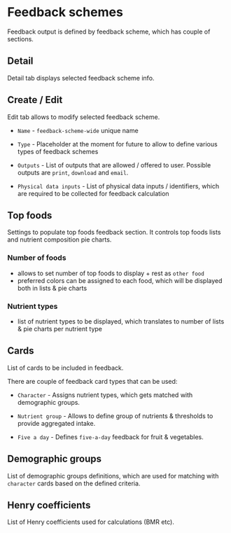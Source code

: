 # Feedback schemes

Feedback output is defined by feedback scheme, which has couple of sections.

## Detail

Detail tab displays selected feedback scheme info.

## Create / Edit

Edit tab allows to modify selected feedback scheme.

- `Name` - `feedback-scheme-wide` unique name

- `Type` - Placeholder at the moment for future to allow to define various types of feedback schemes

- `Outputs` - List of outputs that are allowed / offered to user. Possible outputs are `print`, `download` and `email`.

- `Physical data inputs` - List of physical data inputs / identifiers, which are required to be collected for feedback calculation

## Top foods

Settings to populate top foods feedback section. It controls top foods lists and nutrient composition pie charts.

### Number of foods

- allows to set number of top foods to display + rest as `other food`
- preferred colors can be assigned to each food, which will be displayed both in lists & pie charts

### Nutrient types

- list of nutrient types to be displayed, which translates to number of lists & pie charts per nutrient type

## Cards

List of cards to be included in feedback.

There are couple of feedback card types that can be used:

- `Character` - Assigns nutrient types, which gets matched with demographic groups.

- `Nutrient group` - Allows to define group of nutrients & thresholds to provide aggregated intake.

- `Five a day` - Defines `five-a-day` feedback for fruit & vegetables.

## Demographic groups

List of demographic groups definitions, which are used for matching with `character` cards based on the defined criteria.

## Henry coefficients

List of Henry coefficients used for calculations (BMR etc).
